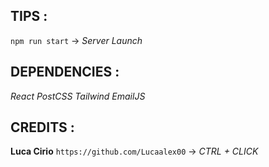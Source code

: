 ## TIPS :

`npm run start`  -> *Server Launch*

## DEPENDENCIES :
*React*
*PostCSS*
*Tailwind*
*EmailJS*

## CREDITS : 
**Luca Cirio**
` https://github.com/Lucaalex00 ` -> *CTRL + CLICK*

